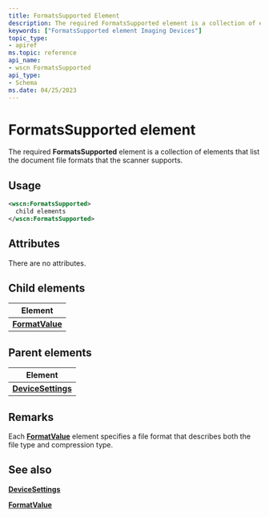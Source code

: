 ```yaml
---
title: FormatsSupported Element
description: The required FormatsSupported element is a collection of elements that list the document file formats that the scanner supports.
keywords: ["FormatsSupported element Imaging Devices"]
topic_type:
- apiref
ms.topic: reference
api_name:
- wscn FormatsSupported
api_type:
- Schema
ms.date: 04/25/2023
---
```


# FormatsSupported element

The required **FormatsSupported** element is a collection of elements that list the document file formats that the scanner supports.

## Usage

```xml
<wscn:FormatsSupported>
  child elements
</wscn:FormatsSupported>
```

## Attributes

There are no attributes.

## Child elements

| Element |
|--|
| [**FormatValue**](formatvalue.md) |

## Parent elements

| Element |
|--|
| [**DeviceSettings**](devicesettings.md) |

## Remarks

Each [**FormatValue**](formatvalue.md) element specifies a file format that describes both the file type and compression type.

## See also

[**DeviceSettings**](devicesettings.md)

[**FormatValue**](formatvalue.md)
